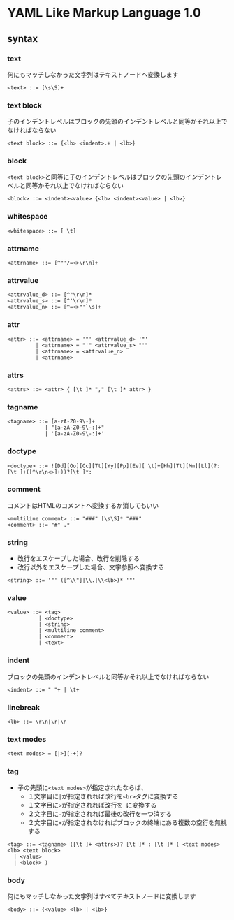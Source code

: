 # YAML Like Markup Language 1.0
## syntax

### text
何にもマッチしなかった文字列はテキストノードへ変換します
```
<text> ::= [\s\S]+
```

### text block
子のインデントレベルはブロックの先頭のインデントレベルと同等かそれ以上でなければならない
```
<text block> ::= {<lb> <indent>.+ | <lb>}
```

### block
`<text block>`と同等に子のインデントレベルはブロックの先頭のインデントレベルと同等かそれ以上でなければならない
```
<block> ::= <indent><value> {<lb> <indent><value> | <lb>}
```

### whitespace
```
<whitespace> ::= [ \t]
```

### attrname
```
<attrname> ::= [^"'/=<>\r\n]+
```

### attrvalue
```
<attrvalue_d> ::= [^"\r\n]*
<attrvalue_s> ::= [^'\r\n]*
<attrvalue_n> ::= [^=<>"'`\s]+
```

### attr
```
<attr> ::= <attrname> = '"' <attrvalue_d> '"'
         | <attrname> = "'" <attrvalue_s> "'"
         | <attrname> = <attrvalue_n>
         | <attrname>
```

### attrs
```
<attrs> ::= <attr> { [\t ]* "," [\t ]* attr> }
```

### tagname
```
<tagname> ::= [a-zA-Z0-9\-]+
            | "[a-zA-Z0-9\-:]+"
            | '[a-zA-Z0-9\-:]+'
```

### doctype
```
<doctype> ::= ![Dd][Oo][Cc][Tt][Yy][Pp][Ee][ \t]+[Hh][Tt][Mm][Ll](?:[\t ]+([^\r\n<>]+))?[\t ]*:
```

### comment
コメントはHTMLのコメントへ変換するか消してもいい
```
<multiline comment> ::= "###" [\s\S]* "###"
<comment> ::= "#" .*
```

### string
- 改行をエスケープした場合、改行を削除する
- 改行以外をエスケープした場合、文字参照へ変換する
```
<string> ::= '"' ([^\\"]|\\.|\\<lb>)* '"'
```

### value
```
<value> ::= <tag>
          | <doctype>
          | <string>
          | <multiline comment>
          | <comment>
          | <text>
```

### indent
ブロックの先頭のインデントレベルと同等かそれ以上でなければならない
```
<indent> ::= " "+ | \t+
```

### linebreak
```
<lb> ::= \r\n|\r|\n
```

### text modes
```
<text modes> = [|>][-+]?
```

### tag
- 子の先頭に`<text modes>`が指定されたならば、
  - １文字目に`|`が指定されれば改行を`<br>`タグに変換する
  - １文字目に`>`が指定されれば改行を` `に変換する
  - ２文字目に`-`が指定されれば最後の改行を一つ消する
  - ２文字目に`+`が指定されなければブロックの終端にある複数の空行を無視する
```
<tag> ::= <tagname> ([\t ]+ <attrs>)? [\t ]* : [\t ]* ( <text modes> <lb> <text block>
  | <value>
  | <block> )
```

### body
何にもマッチしなかった文字列はすべてテキストノードに変換します
```
<body> ::= {<value> <lb> | <lb>}
```